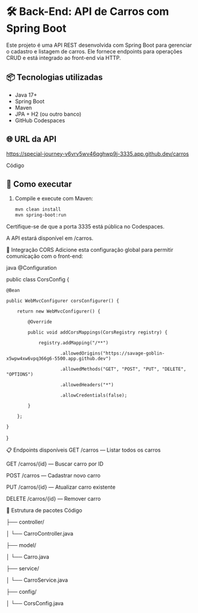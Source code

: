 # 🛠️ Back-End: API de Carros com Spring Boot

Este projeto é uma API REST desenvolvida com Spring Boot para gerenciar o cadastro e listagem de carros. Ele fornece endpoints para operações CRUD e está integrado ao front-end via HTTP.

## 📦 Tecnologias utilizadas

- Java 17+
- Spring Boot
- Maven
- JPA + H2 (ou outro banco)
- GitHub Codespaces

## 🌐 URL da API

https://special-journey-v6vrv5wv46qghwp9j-3335.app.github.dev/carros

Código

## 🚀 Como executar

1. Compile e execute com Maven:
   ```bash
   mvn clean install
   mvn spring-boot:run
Certifique-se de que a porta 3335 está pública no Codespaces.

A API estará disponível em /carros.

🔗 Integração CORS
Adicione esta configuração global para permitir comunicação com o front-end:

java
@Configuration 

public class CorsConfig {

    @Bean
    
    public WebMvcConfigurer corsConfigurer() {
    
        return new WebMvcConfigurer() {
        
            @Override
            
            public void addCorsMappings(CorsRegistry registry) {
            
                registry.addMapping("/**")
                
                        .allowedOrigins("https://savage-goblin-x5wpw4xw6vpq366g6-5500.app.github.dev")
                        
                        .allowedMethods("GET", "POST", "PUT", "DELETE", "OPTIONS")
                        
                        .allowedHeaders("*")
                        
                        .allowCredentials(false);
                        
            }
            
        };
        
    }
    
}

📋 Endpoints disponíveis
GET /carros — Listar todos os carros

GET /carros/{id} — Buscar carro por ID

POST /carros — Cadastrar novo carro

PUT /carros/{id} — Atualizar carro existente

DELETE /carros/{id} — Remover carro

📁 Estrutura de pacotes
Código

├── controller/

│   └── CarroController.java

├── model/

│   └── Carro.java

├── service/

│   └── CarroService.java

├── config/

│   └── CorsConfig.java




